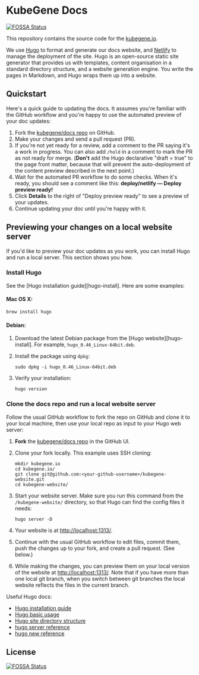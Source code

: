 # KubeGene Docs
[![FOSSA Status](https://app.fossa.io/api/projects/git%2Bgithub.com%2Fkevin-wangzefeng%2Fkubegene-website.svg?type=shield)](https://app.fossa.io/projects/git%2Bgithub.com%2Fkevin-wangzefeng%2Fkubegene-website?ref=badge_shield)


This repository contains the source code for the [kubegene.io](https://kubegene.io/).

We use [Hugo](https://gohugo.io/) to format and generate our docs website, and
[Netlify](https://www.netlify.com/) to manage the deployment of the site. Hugo
is an open-source static site generator that provides us with templates, content
organisation in a standard directory structure, and a website generation engine.
You write the pages in Markdown, and Hugo wraps them up into a website.

## Quickstart

Here's a quick guide to updating the docs. It assumes you're familiar with the
GitHub workflow and you're happy to use the automated preview of your doc
updates:

1. Fork the [kubegene/docs repo](https://github.com/kubegene/kubegene-website) on GitHub.
1. Make your changes and send a pull request (PR).
1. If you're not yet ready for a review, add a comment to the PR saying it's a
  work in progress. You can also add `/hold` in a comment to mark the PR as not
  ready for merge. (**Don't** add the Hugo declarative "draft = true" to the
  page front matter, because that will prevent the auto-deployment of the
  content preview described in the next point.)
1. Wait for the automated PR workflow to do some checks. When it's ready,
  you should see a comment like this: **deploy/netlify — Deploy preview ready!**
1. Click **Details** to the right of "Deploy preview ready" to see a preview
  of your updates.
1. Continue updating your doc until you're happy with it.

## Previewing your changes on a local website server

If you'd like to preview your doc updates as you work, you can install Hugo
and run a local server. This section shows you how.

### Install Hugo

See the [Hugo installation guide][hugo-install]. Here are some examples:

#### Mac OS X:

```
brew install hugo
```

#### Debian:

1. Download the latest Debian package from the [Hugo website][hugo-install].
  For example, `hugo_0.46_Linux-64bit.deb`.
1. Install the package using `dpkg`:

    ```
    sudo dpkg -i hugo_0.46_Linux-64bit.deb
    ```

1. Verify your installation:

    ```
    hugo version
    ```

### Clone the docs repo and run a local website server

Follow the usual GitHub workflow to fork the repo on GitHub and clone it to your
local machine, then use your local repo as input to your Hugo web server:

1. **Fork** the [kubegene/docs repo](https://github.com/kubegene/website) in the GitHub UI.
1. Clone your fork locally. This example uses SSH cloning:

    ```
    mkdir kubegene.io
    cd kubegene.io/
    git clone git@github.com:<your-github-username>/kubegene-website.git
    cd kubegene-website/
    ```

1. Start your website server. Make sure you run this command from the
   `/kubegene-website/` directory, so that Hugo can find the config files it needs:

    ```
    hugo server -D
    ```

1. Your website is at [http://localhost:1313/](http://localhost:1313/).

1. Continue with the usual GitHub workflow to edit files, commit them, push the
  changes up to your fork, and create a pull request. (See below.)

1. While making the changes, you can preview them on your local version of the
  website at [http://localhost:1313/](http://localhost:1313/). Note that if you
  have more than one local git branch, when you switch between git branches the
  local website reflects the files in the current branch.

Useful Hugo docs:
- [Hugo installation guide](https://gohugo.io/getting-started/installing/)
- [Hugo basic usage](https://gohugo.io/getting-started/usage/)
- [Hugo site directory structure](https://gohugo.io/getting-started/directory-structure/)
- [hugo server reference](https://gohugo.io/commands/hugo_server/)
- [hugo new reference](https://gohugo.io/commands/hugo_new/)


## License
[![FOSSA Status](https://app.fossa.io/api/projects/git%2Bgithub.com%2Fkevin-wangzefeng%2Fkubegene-website.svg?type=large)](https://app.fossa.io/projects/git%2Bgithub.com%2Fkevin-wangzefeng%2Fkubegene-website?ref=badge_large)